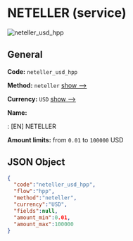 
# NETELLER (service) 
![neteller_usd_hpp](https://static.openfintech.io/payment_methods/neteller_usd_hpp/logo.svg?w=400&c=v0.59.26#w200)  

## General 
 
**Code:** `neteller_usd_hpp` 
 
**Method:** `neteller` 
 [show -->](/payment-methods/neteller/) 
 
**Currency:** `USD` [show -->](/currencies/USD/) 
 
**Name:** 
 
:	[EN] NETELLER 
 
**Amount limits:** from `0.01` to `100000` USD 

## JSON Object 

```json
{
  "code":"neteller_usd_hpp",
  "flow":"hpp",
  "method":"neteller",
  "currency":"USD",
  "fields":null,
  "amount_min":0.01,
  "amount_max":100000
}
```  
